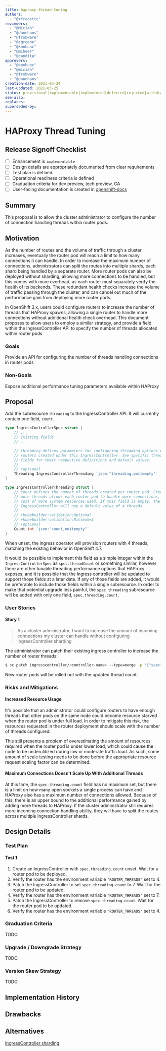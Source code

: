 ```yaml
---
title: haproxy-thread-tuning
authors:
  - "@rfredette"
reviewers:
  - "@Miciah"
  - "@danehans"
  - "@frobware"
  - "@sgreene"
  - "@knobunc"
  - "@miheer"
  - "@candita"
approvers:
  - "@knobunc"
  - "@miciah"
  - "@frobware"
  - "@danehans"
creation-date: 2021-03-24
last-updated: 2021-03-25
status: provisional|implementable|implemented|deferred|rejected|withdrawn|replaced|informational
see-also:
replaces:
superseded-by:
---
```


# HAProxy Thread Tuning

## Release Signoff Checklist

- [ ] Enhancement is `implementable`
- [ ] Design details are appropriately documented from clear requirements
- [ ] Test plan is defined
- [ ] Operational readiness criteria is defined
- [ ] Graduation criteria for dev preview, tech preview, GA
- [ ] User-facing documentation is created in [openshift-docs](https://github.com/openshift/openshift-docs/)

## Summary

This proposal is to allow the cluster administrator to configure the number of
connection handling threads within router pods.

## Motivation

As the number of routes and the volume of traffic through a cluster increases,
eventually the router pod will reach a limit to how many connections it can
handle. In order to increase the maximum number of connections, administrators
can split the routes into multiple shards, each shard being handled by a
separate router.  More router pods can also be deployed without sharding,
allowing more connections to be handled, but this comes with more overhead, as
each router must separately verify the health of its backends.  These redundant
health checks increase the volume of traffic passing through the cluster, and
can cancel out much of the performance gain from deploying more router pods.

In OpenShift 3.x, users could configure routers to increase the number of
threads that HAProxy spawns, allowing a single router to handle more
connections without additional health check overhead. This document proposes to
allow users to employ a similar strategy, and provide a field within the
IngressController API to specify the number of threads allocated within router
pods

### Goals

Provide an API for configuring the number of threads handling connections in
router pods

### Non-Goals

Expose additional performance tuning parameters available within HAProxy

## Proposal

Add the subresource `threading` to the IngressController API. It will currently
contain one field, `count`.

```go
type IngressControllerSpec struct {
	// ...
	// Existing fields
	// ...

	// threading defines parameters for configuring threading options within
	// routers created under this IngressController. See specific threading
	// fields for their respective definitions and default values.
	//
	// +optional
	Threading IngressControllerThreading `json:"threading,omitempty"`
}

type IngressControllerThreading struct {
	// count defines the number of threads created per router pod. Creating
	// more threads allows each router pod to handle more connections, at the
	// cost of more system resources used. If this field is empty, the
	// IngressController will use a default value of 4 threads.
	//
	// +kubebuilder:validation:Optional
	// +kubebuilder:validation:Minimum=4
	// +optional
	Count int `json:"count,omitempty"`
}
```

When unset, the ingress operator will provision routers with 4 threads,
matching the existing behavior in OpenShift 4.7.

It would be possible to implement this field as a simple integer within the
`IngressControllerSpec` as `spec.threadCount` or something similar, however
there are other tunable threading performance options that HAProxy exposes, and
it is possible that the ingress controller will be updated to support those
fields at a later date. If any of those fields are added, it would be
preferable to include those fields within a single subresource. In order to
make that potential upgrade less painful, the `spec.threading` subresource will
be added with only one field, `spec.threading.count`.

### User Stories

#### Story 1

> As a cluster administrator, I want to increase the amount of incoming
> connections my cluster can handle without configuring IngressController
> sharding

The administrator can patch their existing ingress controller to increase the
number of router threads:

```sh
$ oc patch ingresscontroller/<controller-name> --type=merge -p '{"spec": {"threading": {"count": <new-thread-count>} } }'
```

New router pods will be rolled out with the updated thread count.

### Risks and Mitigations

#### Increased Resource Usage

It's possible that an administrator could configure routers to have enough
threads that other pods on the same node could become resource starved when the
router pod is under full load. In order to mitigate this risk, the resources
requested in the router deployment should scale with the number of threads
configured.

This still presents a problem of overestimating the amount of resources
required when the router pod is under lower load, which could cause the node to
be underutilized during low or moderate traffic load. As such, some amount of
scale testing needs to be done before the appropriate resource request scaling
factor can be determined.

#### Maximum Connections Doesn't Scale Up With Additional Threads

At this time, the `spec.threading.count` field has no maximum set, but there is
a limit on how many open sockets a single process can have and HAProxy also has
a maximum number of connections allowed. Because of this, there is an upper
bound to the additional performance gained by adding more threads to HAProxy.
If the cluster administrator still requires more incoming connection handling
ability, they will have to split the routes across multiple IngressController
shards.

## Design Details

### Test Plan

#### Test 1
1. Create an IngressController with `spec.threading.count` unset. Wait for
   a router pod to be deployed.
2. Verify the router has the environment variable `"ROUTER_THREADS"` set to 4.
3. Patch the IngressController to set `spec.threading.count` to 7. Wait for
   the router pod to be updated.
4. Verify the router has the environment variable `"ROUTER_THREADS"` set to 7.
5. Patch the IngressController to remove `spec.threading.count`. Wait for the
   router pod to be updated.
6. Verify the router has the environment variable `"ROUTER_THREADS"` set to 4.

### Graduation Criteria

TODO

### Upgrade / Downgrade Strategy

TODO

### Version Skew Strategy

TODO

## Implementation History

## Drawbacks

## Alternatives

[IngressController sharding](https://docs.openshift.com/container-platform/4.7/networking/configuring_ingress_cluster_traffic/configuring-ingress-cluster-traffic-ingress-controller.html#nw-ingress-sharding-route-labels_configuring-ingress-cluster-traffic-ingress-controller)
